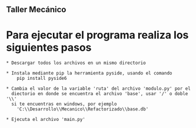 ## Taller Mecánico


# Para ejecutar el programa realiza los siguientes pasos


    * Descargar todos los archivos en un mismo directorio

    * Instala mediante pip la herramienta pyside, usando el comando
        pip install pyside6 

    * Cambia el valor de la variable 'ruta' del archivo 'modulo.py' por el 
      diectorio en donde se encuentra el archivo 'base', usar '/' o doble '\\'
      si te encuentras en windows, por ejemplo
        'C:\\Desarrollo\\Mecanico\\Refactorizado\\base.db'

    * Ejecuta el archivo 'main.py'
